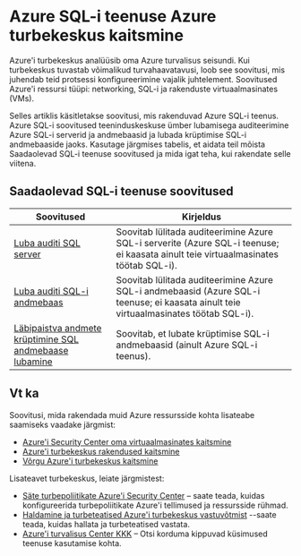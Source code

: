 <properties
   pageTitle="Azure SQL-i teenuse Azure turbekeskus kaitsmine | Microsoft Azure'i"
   description="Selle dokumendi aadressid soovitused Azure'i turbekeskus, mis aitavad teil kaitsta Azure SQL-i teenuse ja vastavalt turbepoliitikate jääda."
   services="security-center"
   documentationCenter="na"
   authors="TerryLanfear"
   manager="MBaldwin"
   editor=""/>

<tags
   ms.service="security-center"
   ms.devlang="na"
   ms.topic="article"
   ms.tgt_pltfrm="na"
   ms.workload="na"
   ms.date="08/04/2016"
   ms.author="terrylan"/>

# <a name="protecting-azure-sql-service-in-azure-security-center"></a>Azure SQL-i teenuse Azure turbekeskus kaitsmine

Azure'i turbekeskus analüüsib oma Azure turvalisus seisundi. Kui turbekeskus tuvastab võimalikud turvahaavatavusi, loob see soovitusi, mis juhendab teid protsessi konfigureerimine vajalik juhtelement.  Soovitused Azure'i ressursi tüüpi: networking, SQL-i ja rakenduste virtuaalmasinates (VMs).

Selles artiklis käsitletakse soovitusi, mis rakenduvad Azure SQL-i teenus.  Azure SQL-i soovitused teeninduskeskuse ümber lubamisega auditeerimine Azure SQL-i serverid ja andmebaasid ja lubada krüptimise SQL-i andmebaaside jaoks.  Kasutage järgmises tabelis, et aidata teil mõista Saadaolevad SQL-i teenuse soovitused ja mida igat teha, kui rakendate selle viitena.

## <a name="available-sql-service-recommendations"></a>Saadaolevad SQL-i teenuse soovitused

|Soovitused|Kirjeldus|
|-----|-----|
|[Luba auditi SQL server](security-center-enable-auditing-on-sql-servers.md)|Soovitab lülitada auditeerimine Azure SQL-i serverite (Azure SQL-i teenuse; ei kaasata ainult teie virtuaalmasinates töötab SQL-i).|
|[Luba auditi SQL-i andmebaas](security-center-enable-auditing-on-sql-databases.md)|Soovitab lülitada auditeerimine Azure SQL-i andmebaasid (Azure SQL-i teenuse; ei kaasata ainult teie virtuaalmasinates töötab SQL-i).|
|[Läbipaistva andmete krüptimine SQL andmebaase lubamine](security-center-enable-transparent-data-encryption.md)|Soovitab, et lubate krüptimise SQL-i andmebaasid (ainult Azure SQL-i teenus).|

## <a name="see-also"></a>Vt ka

Soovitusi, mida rakendada muid Azure ressursside kohta lisateabe saamiseks vaadake järgmist:

- [Azure'i Security Center oma virtuaalmasinates kaitsmine](security-center-virtual-machine-recommendations.md)
- [Azure'i turbekeskus rakendused kaitsmine](security-center-application-recommendations.md)
- [Võrgu Azure'i turbekeskus kaitsmine](security-center-network-recommendations.md)

Lisateavet turbekeskus, leiate järgmistest:

- [Säte turbepoliitikate Azure'i Security Center](security-center-policies.md) – saate teada, kuidas konfigureerida turbepoliitikate Azure'i tellimused ja ressursside rühmad.
- [Haldamine ja turbeteatised Azure'i turbekeskus vastuvõtmist](security-center-managing-and-responding-alerts.md) --saate teada, kuidas hallata ja turbeteatised vastata.
- [Azure'i turvalisus Center KKK](security-center-faq.md) – Otsi korduma kippuvad küsimused teenuse kasutamise kohta.
